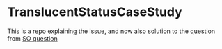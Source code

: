 # TranslucentStatusCaseStudy

This is a repo explaining the issue, and now also solution to the question from [SO question](http://stackoverflow.com/questions/33592097/using-windowtranslucentstatus-with-appbarlayout-toolbar-hidden-on-scroll)

